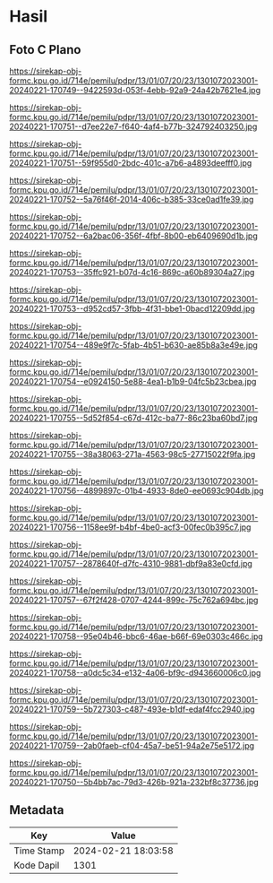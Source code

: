 # Hasil

## Foto C Plano

https://sirekap-obj-formc.kpu.go.id/714e/pemilu/pdpr/13/01/07/20/23/1301072023001-20240221-170749--9422593d-053f-4ebb-92a9-24a42b7621e4.jpg

https://sirekap-obj-formc.kpu.go.id/714e/pemilu/pdpr/13/01/07/20/23/1301072023001-20240221-170751--d7ee22e7-f640-4af4-b77b-324792403250.jpg

https://sirekap-obj-formc.kpu.go.id/714e/pemilu/pdpr/13/01/07/20/23/1301072023001-20240221-170751--59f955d0-2bdc-401c-a7b6-a4893deefff0.jpg

https://sirekap-obj-formc.kpu.go.id/714e/pemilu/pdpr/13/01/07/20/23/1301072023001-20240221-170752--5a76f46f-2014-406c-b385-33ce0ad1fe39.jpg

https://sirekap-obj-formc.kpu.go.id/714e/pemilu/pdpr/13/01/07/20/23/1301072023001-20240221-170752--6a2bac06-356f-4fbf-8b00-eb6409690d1b.jpg

https://sirekap-obj-formc.kpu.go.id/714e/pemilu/pdpr/13/01/07/20/23/1301072023001-20240221-170753--35ffc921-b07d-4c16-869c-a60b89304a27.jpg

https://sirekap-obj-formc.kpu.go.id/714e/pemilu/pdpr/13/01/07/20/23/1301072023001-20240221-170753--d952cd57-3fbb-4f31-bbe1-0bacd12209dd.jpg

https://sirekap-obj-formc.kpu.go.id/714e/pemilu/pdpr/13/01/07/20/23/1301072023001-20240221-170754--489e9f7c-5fab-4b51-b630-ae85b8a3e49e.jpg

https://sirekap-obj-formc.kpu.go.id/714e/pemilu/pdpr/13/01/07/20/23/1301072023001-20240221-170754--e0924150-5e88-4ea1-b1b9-04fc5b23cbea.jpg

https://sirekap-obj-formc.kpu.go.id/714e/pemilu/pdpr/13/01/07/20/23/1301072023001-20240221-170755--5d52f854-c67d-412c-ba77-86c23ba60bd7.jpg

https://sirekap-obj-formc.kpu.go.id/714e/pemilu/pdpr/13/01/07/20/23/1301072023001-20240221-170755--38a38063-271a-4563-98c5-27715022f9fa.jpg

https://sirekap-obj-formc.kpu.go.id/714e/pemilu/pdpr/13/01/07/20/23/1301072023001-20240221-170756--4899897c-01b4-4933-8de0-ee0693c904db.jpg

https://sirekap-obj-formc.kpu.go.id/714e/pemilu/pdpr/13/01/07/20/23/1301072023001-20240221-170756--1158ee9f-b4bf-4be0-acf3-00fec0b395c7.jpg

https://sirekap-obj-formc.kpu.go.id/714e/pemilu/pdpr/13/01/07/20/23/1301072023001-20240221-170757--2878640f-d7fc-4310-9881-dbf9a83e0cfd.jpg

https://sirekap-obj-formc.kpu.go.id/714e/pemilu/pdpr/13/01/07/20/23/1301072023001-20240221-170757--67f2f428-0707-4244-899c-75c762a694bc.jpg

https://sirekap-obj-formc.kpu.go.id/714e/pemilu/pdpr/13/01/07/20/23/1301072023001-20240221-170758--95e04b46-bbc6-46ae-b66f-69e0303c466c.jpg

https://sirekap-obj-formc.kpu.go.id/714e/pemilu/pdpr/13/01/07/20/23/1301072023001-20240221-170758--a0dc5c34-e132-4a06-bf9c-d943660006c0.jpg

https://sirekap-obj-formc.kpu.go.id/714e/pemilu/pdpr/13/01/07/20/23/1301072023001-20240221-170759--5b727303-c487-493e-b1df-edaf4fcc2940.jpg

https://sirekap-obj-formc.kpu.go.id/714e/pemilu/pdpr/13/01/07/20/23/1301072023001-20240221-170759--2ab0faeb-cf04-45a7-be51-94a2e75e5172.jpg

https://sirekap-obj-formc.kpu.go.id/714e/pemilu/pdpr/13/01/07/20/23/1301072023001-20240221-170750--5b4bb7ac-79d3-426b-921a-232bf8c37736.jpg


## Metadata

| Key        | Value               |
| ---------- | ------------------- |
| Time Stamp | 2024-02-21 18:03:58 |
| Kode Dapil | 1301                |



